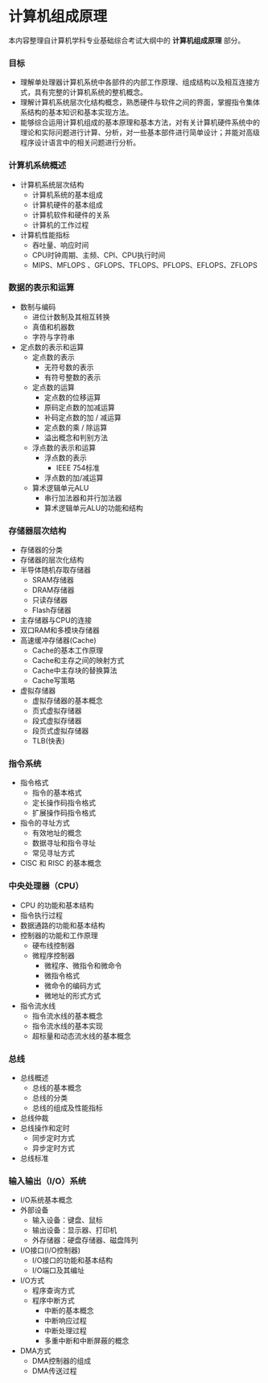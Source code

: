 #  计算机组成原理

本内容整理自计算机学科专业基础综合考试大纲中的 **计算机组成原理** 部分。

### 目标

- 理解单处理器计算机系统中各部件的内部工作原理、组成结构以及相互连接方式，具有完整的计算机系统的整机概念。
- 理解计算机系统层次化结构概念，熟悉硬件与软件之间的界面，掌握指令集体系结构的基本知识和基本实现方法。
- 能够综合运用计算机组成的基本原理和基本方法，对有关计算机硬件系统中的理论和实际问题进行计算、分析，对一些基本部件进行简单设计；并能对高级程序设计语言中的相关问题进行分析。

### 计算机系统概述

- 计算机系统层次结构
  - 计算机系统的基本组成
  - 计算机硬件的基本组成
  - 计算机软件和硬件的关系
  - 计算机的工作过程
- 计算机性能指标
  - 吞吐量、响应时间
  - CPU时钟周期、主频、CPI、CPU执行时间
  - MIPS、MFLOPS 、GFLOPS、TFLOPS、PFLOPS、EFLOPS、ZFLOPS

### 数据的表示和运算

- 数制与编码
  - 进位计数制及其相互转换
  - 真值和机器数
  - 字符与字符串
- 定点数的表示和运算
  - 定点数的表示
    - 无符号数的表示
    - 有符号整数的表示
  - 定点数的运算
    - 定点数的位移运算
    - 原码定点数的加减运算
    - 补码定点数的加 / 减运算
    - 定点数的乘 / 除运算
    - 溢出概念和判别方法
  - 浮点数的表示和运算
    - 浮点数的表示
      - IEEE 754标准
    - 浮点数的加/减运算
  - 算术逻辑单元ALU
    - 串行加法器和并行加法器
    - 算术逻辑单元ALU的功能和结构

### 存储器层次结构

- 存储器的分类
- 存储器的层次化结构
- 半导体随机存取存储器
  - SRAM存储器
  - DRAM存储器
  - 只读存储器
  - Flash存储器
- 主存储器与CPU的连接
- 双口RAM和多模块存储器
- 高速缓冲存储器(Cache)
  - Cache的基本工作原理
  - Cache和主存之间的映射方式
  - Cache中主存块的替换算法
  - Cache写策略
- 虚拟存储器
  - 虚拟存储器的基本概念
  - 页式虚拟存储器
  - 段式虚拟存储器
  - 段页式虚拟存储器
  - TLB(快表)

### 指令系统

- 指令格式
  - 指令的基本格式
  - 定长操作码指令格式
  - 扩展操作码指令格式
- 指令的寻址方式
  - 有效地址的概念
  - 数据寻址和指令寻址
  - 常见寻址方式
- CISC 和 RISC 的基本概念

### 中央处理器（CPU）

- CPU 的功能和基本结构
- 指令执行过程
- 数据通路的功能和基本结构
- 控制器的功能和工作原理
  - 硬布线控制器
  - 微程序控制器
    - 微程序、微指令和微命令
    - 微指令格式
    - 微命令的编码方式
    - 微地址的形式方式
- 指令流水线
  - 指令流水线的基本概念
  - 指令流水线的基本实现
  - 超标量和动态流水线的基本概念

### 总线

- 总线概述
  - 总线的基本概念
  - 总线的分类
  - 总线的组成及性能指标
- 总线仲裁
- 总线操作和定时
  - 同步定时方式
  - 异步定时方式
- 总线标准

### 输入输出（I/O）系统

- I/O系统基本概念
- 外部设备
  - 输入设备：键盘、鼠标
  - 输出设备：显示器、打印机
  - 外存储器：硬盘存储器、磁盘阵列
- I/O接口(I/O控制器)
  - I/O接口的功能和基本结构
  - I/O端口及其编址
- I/O方式
  - 程序查询方式
  - 程序中断方式
    - 中断的基本概念
    - 中断响应过程
    - 中断处理过程
    - 多重中断和中断屏蔽的概念
- DMA方式
  - DMA控制器的组成
  - DMA传送过程
